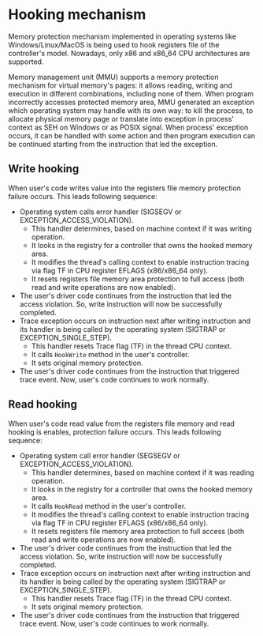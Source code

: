 # Hooking mechanism
Memory protection mechanism implemented in operating systems like Windows/Linux/MacOS is being used to hook registers file of the controller's model. Nowadays, only x86 and x86_64 CPU architectures are supported.

Memory management unit (MMU) supports a memory protection mechanism for virtual memory's pages: it allows reading, writing and execution in different combinations, including none of them. When program incorrectly accesses protected memory area, MMU generated an exception which operating system may handle with its own way: to kill the process, to allocate physical memory page or translate into exception in process' context as SEH on Windows or as POSIX signal.
When process' exception occurs, it can be handled with some action and then program execution can be continued starting from the instruction that led the exception.

## Write hooking

When user's code writes value into the registers file memory protection failure occurs. This leads following sequence:
- Operating system calls error handler (SIGSEGV or EXCEPTION_ACCESS_VIOLATION). 
  - This handler determines, based on machine context if it was writing operation. 
  - It looks in the registry for a controller that owns the hooked memory area.
  - It modifies the thread's calling context to enable instruction tracing via flag TF in CPU register EFLAGS (x86/x86_64 only).
  - It resets registers file memory area protection to full access (both read and write operations are now enabled).
- The user's driver code continues from the instruction that led the access violation. So, write instruction will now be successfully completed.
- Trace exception occurs on instruction next after writing instruction and its handler is being called by the operating system (SIGTRAP or EXCEPTION_SINGLE_STEP).
  - This handler resets Trace flag (TF) in the thread CPU context.
  - It calls `HookWrite` method in the user's controller.
  - It sets original memory protection.
- The user's driver code continues from the instruction that triggered trace event. Now, user's code continues to work normally.

## Read hooking

When user's code read value from the registers file memory and read hooking is enables, protection failure occurs. This leads following sequence:
- Operating system call error handler (SEGSEGV or EXCEPTION_ACCESS_VIOLATION).
  - This handler determines, based on machine context if it was reading operation.
  - It looks in the registry for a controller that owns the hooked memory area.
  - It calls `HookRead` method in the user's controller.
  - It modifies the thread's calling context to enable instruction tracing via flag TF in CPU register EFLAGS (x86/x86_64 only).
  - It resets registers file memory area protection to full access (both read and write operations are now enabled).
- The user's driver code continues from the instruction that led the access violation. So, write instruction will now be successfully completed.
- Trace exception occurs on instruction next after writing instruction and its handler is being called by the operating system (SIGTRAP or EXCEPTION_SINGLE_STEP).
  - This handler resets Trace flag (TF) in the thread CPU context.
  - It sets original memory protection.
- The user's driver code continues from the instruction that triggered trace event. Now, user's code continues to work normally.
